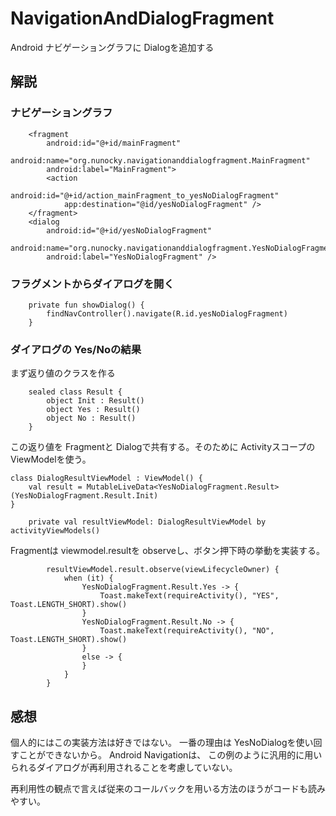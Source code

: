 # NavigationAndDialogFragment
Android ナビゲーショングラフに Dialogを追加する

## 解説
### ナビゲーショングラフ
```
    <fragment
        android:id="@+id/mainFragment"
        android:name="org.nunocky.navigationanddialogfragment.MainFragment"
        android:label="MainFragment">
        <action
            android:id="@+id/action_mainFragment_to_yesNoDialogFragment"
            app:destination="@id/yesNoDialogFragment" />
    </fragment>
    <dialog
        android:id="@+id/yesNoDialogFragment"
        android:name="org.nunocky.navigationanddialogfragment.YesNoDialogFragment"
        android:label="YesNoDialogFragment" />
```


### フラグメントからダイアログを開く

```
    private fun showDialog() {
        findNavController().navigate(R.id.yesNoDialogFragment)
    }
```

### ダイアログの Yes/Noの結果

まず返り値のクラスを作る

```
    sealed class Result {
        object Init : Result()
        object Yes : Result()
        object No : Result()
    }
```

この返り値を Fragmentと Dialogで共有する。そのために Activityスコープの ViewModelを使う。

```
class DialogResultViewModel : ViewModel() {
    val result = MutableLiveData<YesNoDialogFragment.Result>(YesNoDialogFragment.Result.Init)
}
```

```
    private val resultViewModel: DialogResultViewModel by activityViewModels()
```

Fragmentは viewmodel.resultを observeし、ボタン押下時の挙動を実装する。

```
        resultViewModel.result.observe(viewLifecycleOwner) {
            when (it) {
                YesNoDialogFragment.Result.Yes -> {
                    Toast.makeText(requireActivity(), "YES", Toast.LENGTH_SHORT).show()
                }
                YesNoDialogFragment.Result.No -> {
                    Toast.makeText(requireActivity(), "NO", Toast.LENGTH_SHORT).show()
                }
                else -> {
                }
            }
        }
```

## 感想

個人的にはこの実装方法は好きではない。 一番の理由は YesNoDialogを使い回すことができないから。 Android Navigationは、 この例のように汎用的に用いられるダイアログが再利用されることを考慮していない。 

再利用性の観点で言えば従来のコールバックを用いる方法のほうがコードも読みやすい。

